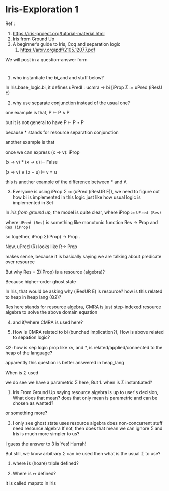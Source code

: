# Iris-Exploration 1

Ref : 
1. https://iris-project.org/tutorial-material.html
2. Iris from Ground Up
3. A beginner’s guide to Iris, Coq and separation logic
   1. https://arxiv.org/pdf/2105.12077.pdf

We will post in a question-answer form
#

1. who instantiate the bi_and and stuff below? 

In Iris.base_logic.bi, it defines uPredI : ucmra -> bi [iProp Σ := uPred (iResU E) 

2. why use separate conjunction instead of the usual one? 

one example is that, P ⊢ P ∧ P

but it is not general to have P ⊢ P ⋆ P 

because * stands for resource separation conjunction 

another example is that

once we can express (x → v): iProp

(x → v) * (x → u) ⊢ False 

(x → v) ∧ (x − u) ⊢ v = u 

this is another example of the difference between * and Ʌ 

3. Everyone is using iProp Σ := (uPred (iResUR E)),
we need to figure out how bi is implemented in this logic just like how usual logic is implemented in Set 

In *iris from ground up*, the model is quite clear, where iProp := `UPred (Res)`

where `UPred (Res)` is something like monotonic function Res → Prop and 
      `Res (iProp)` 

 so together, iProp Σ(iProp) -> Prop .

 Now, uPred (R) looks like R→ Prop

makes sense, because it is basically saying we are talking about predicate over resource

 But why Res = Σ(iProp) is a resource (algebra)?

Because higher-order ghost state

In Iris, that would be asking why (iResUR E) is resource? how is this related to heap in heap lang (Q2)? 

Res here stands for resource algebra, CMRA is just step-indexed resource algebra to solve the above domain equation 

4. and if/where CMRA is used here? 


5. How is CMRA related to bi (bunched implication?),   How is above related to sepation logic? 

 Q2: how is sep logic prop like xv, and *, is related/applied/connected to the heap of the language?

apparently this question is better answered in heap_lang 

 When is Σ used 

we do see we have a parametric Σ here, But 1. when is Σ instantiated?

1. Iris From Ground Up saying resource algebra is up to user's decision, What does that mean? does that only mean is parametric and can be chosen as wanted?

or something more?

3. I only see ghost state uses resource algebra does non-concurrent stuff need resource algebra If not, then does that mean we can ignore Σ and Iris is much more simpler to us?

I guess the answer to 3 is Yes! Hurrah!

But still, we know arbitrary Σ can be used then what is the usual Σ to use?


1. where is (hoare) triple defined?



2. Where is ↦ defined?
  
It is called mapsto in Iris